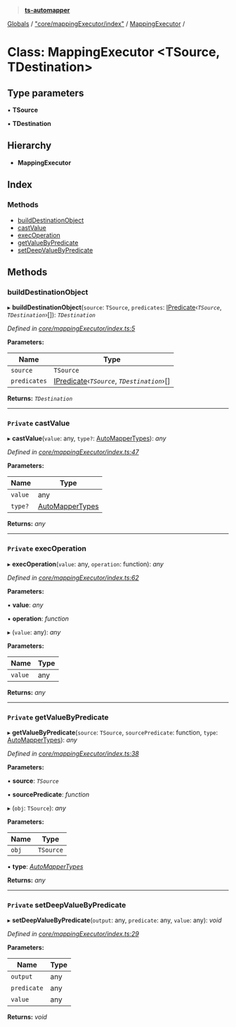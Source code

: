 > **[ts-automapper](../README.md)**

[Globals](../globals.md) / ["core/mappingExecutor/index"](../modules/_core_mappingexecutor_index_.md) / [MappingExecutor](_core_mappingexecutor_index_.mappingexecutor.md) /

# Class: MappingExecutor <**TSource, TDestination**>

## Type parameters

▪ **TSource**

▪ **TDestination**

## Hierarchy

* **MappingExecutor**

## Index

### Methods

* [buildDestinationObject](_core_mappingexecutor_index_.mappingexecutor.md#builddestinationobject)
* [castValue](_core_mappingexecutor_index_.mappingexecutor.md#private-castvalue)
* [execOperation](_core_mappingexecutor_index_.mappingexecutor.md#private-execoperation)
* [getValueByPredicate](_core_mappingexecutor_index_.mappingexecutor.md#private-getvaluebypredicate)
* [setDeepValueByPredicate](_core_mappingexecutor_index_.mappingexecutor.md#private-setdeepvaluebypredicate)

## Methods

###  buildDestinationObject

▸ **buildDestinationObject**(`source`: `TSource`, `predicates`: [IPredicate](../interfaces/_core_interfaces_index_.ipredicate.md)‹*`TSource`*, *`TDestination`*›[]): *`TDestination`*

*Defined in [core/mappingExecutor/index.ts:5](https://github.com/MADEiN83/ts-automapper/blob/eda5030/src/core/mappingExecutor/index.ts#L5)*

**Parameters:**

Name | Type |
------ | ------ |
`source` | `TSource` |
`predicates` | [IPredicate](../interfaces/_core_interfaces_index_.ipredicate.md)‹*`TSource`*, *`TDestination`*›[] |

**Returns:** *`TDestination`*

___

### `Private` castValue

▸ **castValue**(`value`: any, `type?`: [AutoMapperTypes](../modules/_core_interfaces_index_.md#automappertypes)): *any*

*Defined in [core/mappingExecutor/index.ts:47](https://github.com/MADEiN83/ts-automapper/blob/eda5030/src/core/mappingExecutor/index.ts#L47)*

**Parameters:**

Name | Type |
------ | ------ |
`value` | any |
`type?` | [AutoMapperTypes](../modules/_core_interfaces_index_.md#automappertypes) |

**Returns:** *any*

___

### `Private` execOperation

▸ **execOperation**(`value`: any, `operation`: function): *any*

*Defined in [core/mappingExecutor/index.ts:62](https://github.com/MADEiN83/ts-automapper/blob/eda5030/src/core/mappingExecutor/index.ts#L62)*

**Parameters:**

▪ **value**: *any*

▪ **operation**: *function*

▸ (`value`: any): *any*

**Parameters:**

Name | Type |
------ | ------ |
`value` | any |

**Returns:** *any*

___

### `Private` getValueByPredicate

▸ **getValueByPredicate**(`source`: `TSource`, `sourcePredicate`: function, `type`: [AutoMapperTypes](../modules/_core_interfaces_index_.md#automappertypes)): *any*

*Defined in [core/mappingExecutor/index.ts:38](https://github.com/MADEiN83/ts-automapper/blob/eda5030/src/core/mappingExecutor/index.ts#L38)*

**Parameters:**

▪ **source**: *`TSource`*

▪ **sourcePredicate**: *function*

▸ (`obj`: `TSource`): *any*

**Parameters:**

Name | Type |
------ | ------ |
`obj` | `TSource` |

▪ **type**: *[AutoMapperTypes](../modules/_core_interfaces_index_.md#automappertypes)*

**Returns:** *any*

___

### `Private` setDeepValueByPredicate

▸ **setDeepValueByPredicate**(`output`: any, `predicate`: any, `value`: any): *void*

*Defined in [core/mappingExecutor/index.ts:29](https://github.com/MADEiN83/ts-automapper/blob/eda5030/src/core/mappingExecutor/index.ts#L29)*

**Parameters:**

Name | Type |
------ | ------ |
`output` | any |
`predicate` | any |
`value` | any |

**Returns:** *void*
